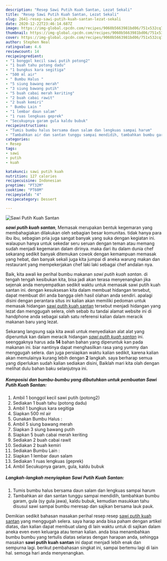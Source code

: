 ```yaml
---
description: "Resep Sawi Putih Kuah Santan, Lezat Sekali"
title: "Resep Sawi Putih Kuah Santan, Lezat Sekali"
slug: 2641-resep-sawi-putih-kuah-santan-lezat-sekali
date: 2020-12-22T23:46:14.687Z
image: https://img-global.cpcdn.com/recipes/9060b5663981bd06/751x532cq70/sawi-putih-kuah-santan-foto-resep-utama.jpg
thumbnail: https://img-global.cpcdn.com/recipes/9060b5663981bd06/751x532cq70/sawi-putih-kuah-santan-foto-resep-utama.jpg
cover: https://img-global.cpcdn.com/recipes/9060b5663981bd06/751x532cq70/sawi-putih-kuah-santan-foto-resep-utama.jpg
author: Stephen Neal
ratingvalue: 4.6
reviewcount: 14
recipeingredient:
- "1 bonggol kecil sawi putih potong2"
- "1 buah tahu potong dadu"
- "1 bungkus kara segitiga"
- "500 ml air"
- " Bumbu Halus "
- "5 siung bawang merah"
- "3 siung bawang putih"
- "5 buah cabai merah keriting"
- "2 buah cabai rawit"
- "2 buah kemiri"
- " Bumbu Lain "
- "1 lembar daun salam"
- "1 ruas lengkuas geprek"
- "Secukupnya garam gula kaldu bubuk"
recipeinstructions:
- "Tumis bumbu halus bersama daun salam dan lengkuas sampai harum"
- "Tambahkan air dan santan tunggu sampai mendidih, tambahkan bumbu garam, gula (sy gula jawa), kaldu bubuk, kemudian masukkan tahu disusul sawi sampai bumbu meresap dan sajikan bersama lauk pauk."
categories:
- Resep
tags:
- sawi
- putih
- kuah

katakunci: sawi putih kuah 
nutrition: 127 calories
recipecuisine: Indonesian
preptime: "PT32M"
cooktime: "PT60M"
recipeyield: "4"
recipecategory: Dessert

---
```



![Sawi Putih Kuah Santan](https://img-global.cpcdn.com/recipes/9060b5663981bd06/751x532cq70/sawi-putih-kuah-santan-foto-resep-utama.jpg)

<b><i>sawi putih kuah santan</i></b>, Memasak merupakan bentuk kegemaran yang membahagiakan dilakukan oleh sebagian besar komunitas. tidak hanya para ibu ibu, sebagian pria juga sangat banyak yang suka dengan kegiatan ini. walaupun hanya untuk sekedar seru seruan dengan teman atau memang sudah menjadi kegemaran dalam dirinya. maka dari itu dalam dunia chef sekarang sedikit banyak ditemukan cowok dengan kemampuan memasak yang hebat, dan banyak sekali juga kita jumpai di aneka warung makan dan restaurant yang mempekerjakan chef laki laki sebagai chef andalan nya.

Baik, kita awali ke perihal bumbu makanan <i>sawi putih kuah santan</i>. di tengah tengah kesibukan kita, bisa jadi akan terasa menyenangkan jika sejenak anda menyempatkan sedikit waktu untuk memasak sawi putih kuah santan ini. dengan kesuksesan kita dalam membuat hidangan tersebut, dapat membuat diri anda bangga oleh hasil olahan anda sendiri. apalagi disini dengan perantara situs ini kalian akan memiliki pedoman untuk memasak hidangan <u>sawi putih kuah santan</u> tersebut menjadi hidangan yang lezat dan menggugah selera, oleh sebab itu tandai alamat website ini di handphone anda sebagai salah satu referensi kalian dalam meracik makanan baru yang lezat.




Sekarang langsung saja kita awali untuk menyediakan alat alat yang diperuntuk kan dalam meracik hidangan <u><i>sawi putih kuah santan</i></u> ini. seenggaknya harus ada <b>14</b> bahan bahan yang diperuntuk kan pada makanan ini. biar nantinya dapat menghasilkan rasa yang yummy dan menggugah selera. dan juga persiapkan waktu kalian sedikit, karena kalian akan memulainya kurang lebih dengan <b>2</b> langkah. saya berharap semua yang diperlukan sudah kalian sediakan disini, Baiklah mari kita olah dengan melihat dulu bahan baku selanjutnya ini.

<!--inarticleads1-->

##### Komposisi dan bumbu-bumbu yang dibutuhkan untuk pembuatan Sawi Putih Kuah Santan:

1. Ambil 1 bonggol kecil sawi putih (potong2)
1. Sediakan 1 buah tahu (potong dadu)
1. Ambil 1 bungkus kara segitiga
1. Siapkan 500 ml air
1. Gunakan  Bumbu Halus :
1. Ambil 5 siung bawang merah
1. Siapkan 3 siung bawang putih
1. Siapkan 5 buah cabai merah keriting
1. Sediakan 2 buah cabai rawit
1. Sediakan 2 buah kemiri
1. Sediakan  Bumbu Lain :
1. Siapkan 1 lembar daun salam
1. Sediakan 1 ruas lengkuas (geprek)
1. Ambil Secukupnya garam, gula, kaldu bubuk




<!--inarticleads2-->

##### Langkah-langkah menyiapkan Sawi Putih Kuah Santan:

1. Tumis bumbu halus bersama daun salam dan lengkuas sampai harum
1. Tambahkan air dan santan tunggu sampai mendidih, tambahkan bumbu garam, gula (sy gula jawa), kaldu bubuk, kemudian masukkan tahu disusul sawi sampai bumbu meresap dan sajikan bersama lauk pauk.




Demikian sedikit bahasan masakan perihal resep resep <u>sawi putih kuah santan</u> yang menggugah selera. saya harap anda bisa paham dengan artikel diatas, dan kalian dapat membuat ulang di lain waktu untuk di sajikan dalam aneka even even keluarga atau teman kalian. anda bisa menambahkan bumbu bumbu yang tertulis diatas selaras dengan harapan anda, sehingga masakan <b>sawi putih kuah santan</b> ini dapat menjadi lebih enak dan sempurna lagi. berikut pembahasan singkat ini, sampai bertemu lagi di lain hal. semoga hari anda menyenangkan.
